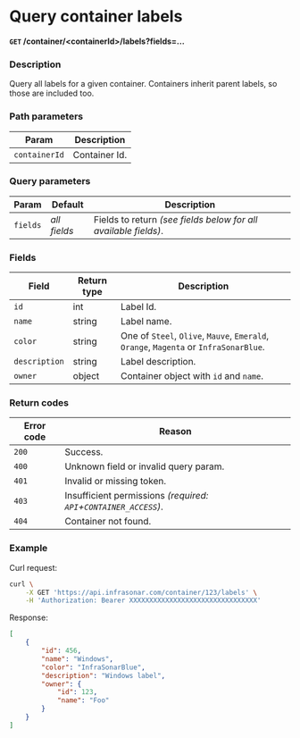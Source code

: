 # Query container labels
**`GET` /container/<containerId\>/labels?fields=...**

### Description
Query all labels for a given container. Containers inherit parent labels, so those are included too.


### Path parameters
Param               | Description
--------------------|-------------
`containerId`       | Container Id.

### Query parameters
Param       | Default       | Description
------------|---------------|-------------
`fields`    | _all fields_  | Fields to return _(see fields below for all available fields)_.

### Fields
Field               | Return type       | Description
--------------------|-------------------|-------------
`id`                | int               | Label Id.
`name`              | string            | Label name.
`color`             | string            | One of `Steel`, `Olive`, `Mauve`, `Emerald`, `Orange`, `Magenta` or `InfraSonarBlue`.
`description`       | string            | Label description.
`owner`             | object            | Container object with `id` and `name`.

### Return codes
Error code  | Reason
------------|--------
`200`       | Success.
`400`       | Unknown field or invalid query param.
`401`       | Invalid or missing token.
`403`       | Insufficient permissions _(required: `API`+`CONTAINER_ACCESS`)_.
`404`       | Container not found.

### Example
Curl request:
```bash
curl \
    -X GET 'https://api.infrasonar.com/container/123/labels' \
    -H 'Authorization: Bearer XXXXXXXXXXXXXXXXXXXXXXXXXXXXXXXX'
```

Response:
```json
[
    {
        "id": 456,
        "name": "Windows",
        "color": "InfraSonarBlue",
        "description": "Windows label",
        "owner": {
            "id": 123,
            "name": "Foo"
        }
    }
]
```
